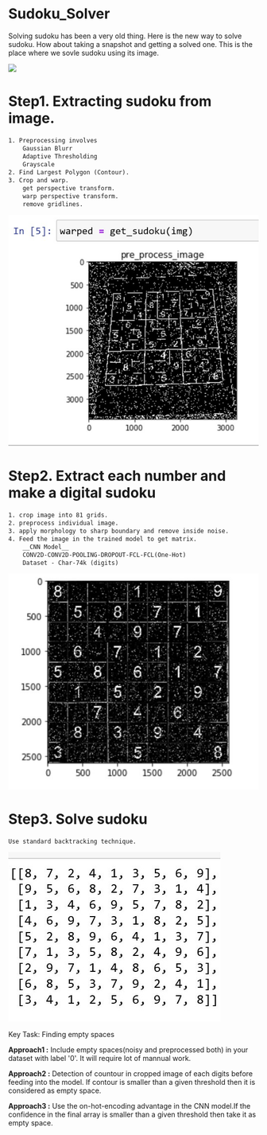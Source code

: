 # Sudoku_Solver

Solving sudoku has been a very old thing. Here is the new way to solve sudoku.
How about taking a snapshot and getting a solved one.
This is the place where we sovle sudoku using its image.

![](paper.jpg)

# Step1. Extracting sudoku from image.
	1. Preprocessing involves 
		Gaussian Blurr
		Adaptive Thresholding
		Grayscale
	2. Find Largest Polygon (Contour).
	3. Crop and warp.
		get perspective transform.
		warp perspective transform.
		remove gridlines.

![](read.jpg)

# Step2. Extract each number and make a digital sudoku
	1. crop image into 81 grids.
	2. preprocess individual image.
	3. apply morphology to sharp boundary and remove inside noise.
	4. Feed the image in the trained model to get matrix.
		__CNN Model__
		CONV2D-CONV2D-POOLING-DROPOUT-FCL-FCL(One-Hot)
		Dataset - Char-74k (digits)

![](warped.jpg)	

# Step3. Solve sudoku 
	Use standard backtracking technique.

![](solved.jpg)

Key Task: Finding empty spaces

__Approach1 :__ Include empty spaces(noisy and preprocessed both) in your dataset with label '0'. It will require lot of mannual work.

__Approach2 :__ Detection of countour in cropped image of each digits before feeding into the model. If contour is smaller than a given threshold then it is considered as empty space.

__Approach3 :__ Use the on-hot-encoding advantage in the CNN model.If the confidence in the final array is smaller than a given threshold then take it as empty space.
